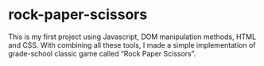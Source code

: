 # rock-paper-scissors

This is my first project using Javascript, DOM manipulation methods, HTML and CSS. With combining all these tools, I made a simple implementation of grade-school classic game called “Rock Paper Scissors”.